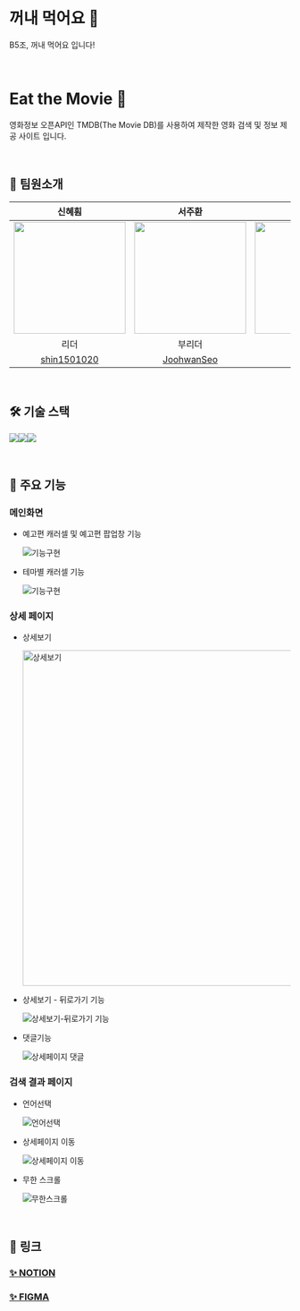 # 꺼내 먹어요 🍎
B5조, 꺼내 먹어요 입니다!

<br />

# Eat the Movie 🎥
영화정보 오픈API인 TMDB(The Movie DB)를 사용하여 제작한 영화 검색 및 정보 제공 사이트 입니다.

<br />

## 👥 팀원소개

| 신혜훤 | 서주환 | 염경원 | 김형빈 | 신자영 |
| :---: | :---: | :---: | :---: | :---: |
| <img src="https://avatars.githubusercontent.com/shin1501020" width="200"> | <img src="https://avatars.githubusercontent.com/JoohwanSeo" width="200"> | <img src="https://avatars.githubusercontent.com/YCDM03" width="200"> | <img src="https://avatars.githubusercontent.com/hb9901" width="200"> | <img src="https://avatars.githubusercontent.com/tpring" width="200"> |
| 리더 | 부리더 | 팀원 | 팀원 | 팀원 |
| [shin1501020](https://github.com/shin1501020) | [JoohwanSeo](https://github.com/JoohwanSeo) | [YCDM03](https://github.com/YCDM03) | [hb9901](https://github.com/hb9901)|  [tpring](https://github.com/tpring) |    



<br />

## 🛠️ 기술 스택
<img src="https://img.shields.io/badge/HTML5-E34F26?style=for-the-badge&logo=HTML5&logoColor=white"><img src="https://img.shields.io/badge/CSS3-1572B6?style=for-the-badge&logo=CSS3&logoColor=white"><img src="https://img.shields.io/badge/Javascript-F7DF1E?style=for-the-badge&logo=Javascript&logoColor=white">

<br />

## 📝 주요 기능

### 메인화면
 
* 예고편 캐러셀 및 예고편 팝업창 기능

  ![기능구현](https://github.com/B05-group-project/EatTheMovie/assets/104831702/cd06b01f-c83b-457d-8894-68e869cf1edb)

* 테마별 캐러셀 기능
  
  ![기능구현](https://github.com/B05-group-project/EatTheMovie/assets/144031936/01d20618-c0bd-49b2-9566-45d065e8833b)

### 상세 페이지

* 상세보기

  <img width="600" alt="상세보기" src="https://github.com/B05-group-project/EatTheMovie/assets/72782380/7627618e-a72f-4ecd-8ff1-a719a2b5b3e7">

* 상세보기 - 뒤로가기 기능

  ![상세보기-뒤로가기 기능](https://github.com/B05-group-project/EatTheMovie/assets/72782380/f1fa52de-b9b2-4111-9272-b464a5a3a941)

* 댓글기능

  ![상세페이지 댓글](https://github.com/B05-group-project/EatTheMovie/assets/164147591/c97edbc7-556e-4464-bdca-bab7fc26c19f)

### 검색 결과 페이지

* 언어선택
  
  ![언어선택](https://github.com/B05-group-project/EatTheMovie/assets/50387658/c941814e-2056-4c34-950e-bf6ed6a67a46)

* 상세페이지 이동

  ![상세페이지 이동](https://github.com/B05-group-project/EatTheMovie/assets/50387658/f8046891-9d1f-46ca-909c-ea1b88fc04ab)

* 무한 스크롤
  
  ![무한스크롤](https://github.com/B05-group-project/EatTheMovie/assets/50387658/2cfd80cd-0131-4207-98ab-d3d216e6dbc5)

<br />

## 🔗 링크
### [✨ NOTION](https://teamsparta.notion.site/B-05-1cddea8d779149269e215f7d715abe46)
### [✨ FIGMA](https://www.figma.com/file/hYZbrWyf0l9aXULKD0AJIx?embed_host=notion&kind=file&mode=design&node-id=0-1&t=ri8AzOkHKC5KwFMk-0&type=design&viewer=1)

<br />
